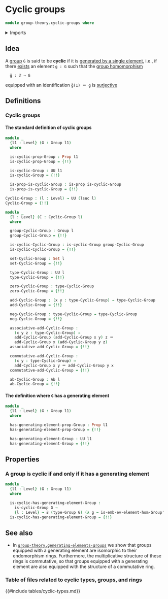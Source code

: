 # Cyclic groups

```agda
module group-theory.cyclic-groups where
```

<details><summary>Imports</summary>

```agda
open import foundation.dependent-pair-types
open import foundation.existential-quantification
open import foundation.identity-types
open import foundation.inhabited-subtypes
open import foundation.propositional-truncations
open import foundation.propositions
open import foundation.sets
open import foundation.subtypes
open import foundation.universe-levels

open import group-theory.abelian-groups
open import group-theory.generating-elements-groups
open import group-theory.groups
```

</details>

## Idea

A [group](group-theory.groups.md) `G` is said to be **cyclic** if it is
[generated by a single element](group-theory.generating-elements-groups.md),
i.e., if there [exists](foundation.existential-quantification.md) an element
`g : G` such that the [group homomorphism](group-theory.homomorphisms-groups.md)

```text
  g̃ : ℤ → G
```

equipped with an identification `g̃(1) ＝ g` is
[surjective](foundation.surjective-maps.md)

## Definitions

### Cyclic groups

#### The standard definition of cyclic groups

```agda
module _
  {l1 : Level} (G : Group l1)
  where

  is-cyclic-prop-Group : Prop l1
  is-cyclic-prop-Group = {!!}

  is-cyclic-Group : UU l1
  is-cyclic-Group = {!!}

  is-prop-is-cyclic-Group : is-prop is-cyclic-Group
  is-prop-is-cyclic-Group = {!!}

Cyclic-Group : (l : Level) → UU (lsuc l)
Cyclic-Group = {!!}

module _
  {l : Level} (C : Cyclic-Group l)
  where

  group-Cyclic-Group : Group l
  group-Cyclic-Group = {!!}

  is-cyclic-Cyclic-Group : is-cyclic-Group group-Cyclic-Group
  is-cyclic-Cyclic-Group = {!!}

  set-Cyclic-Group : Set l
  set-Cyclic-Group = {!!}

  type-Cyclic-Group : UU l
  type-Cyclic-Group = {!!}

  zero-Cyclic-Group : type-Cyclic-Group
  zero-Cyclic-Group = {!!}

  add-Cyclic-Group : (x y : type-Cyclic-Group) → type-Cyclic-Group
  add-Cyclic-Group = {!!}

  neg-Cyclic-Group : type-Cyclic-Group → type-Cyclic-Group
  neg-Cyclic-Group = {!!}

  associative-add-Cyclic-Group :
    (x y z : type-Cyclic-Group) →
    add-Cyclic-Group (add-Cyclic-Group x y) z ＝
    add-Cyclic-Group x (add-Cyclic-Group y z)
  associative-add-Cyclic-Group = {!!}

  commutative-add-Cyclic-Group :
    (x y : type-Cyclic-Group) →
    add-Cyclic-Group x y ＝ add-Cyclic-Group y x
  commutative-add-Cyclic-Group = {!!}

  ab-Cyclic-Group : Ab l
  ab-Cyclic-Group = {!!}
```

#### The definition where `G` has a generating element

```agda
module _
  {l1 : Level} (G : Group l1)
  where

  has-generating-element-prop-Group : Prop l1
  has-generating-element-prop-Group = {!!}

  has-generating-element-Group : UU l1
  has-generating-element-Group = {!!}
```

## Properties

### A group is cyclic if and only if it has a generating element

```agda
module _
  {l1 : Level} (G : Group l1)
  where

  is-cyclic-has-generating-element-Group :
    is-cyclic-Group G →
    {l : Level} → ∃ (type-Group G) (λ g → is-emb-ev-element-hom-Group' G g l)
  is-cyclic-has-generating-element-Group = {!!}
```

## See also

- In
  [`group-theory.generating-elements-groups`](group-theory.generating-elements-groups.md)
  we show that groups equipped with a generating element are isomorphic to their
  endomorphism rings. Furthermore, the multiplicative structure of these rings
  is commutative, so that groups equipped with a generating element are also
  equipped with the structure of a commutative ring.

### Table of files related to cyclic types, groups, and rings

{{#include tables/cyclic-types.md}}
